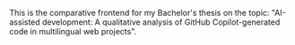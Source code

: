 This is the comparative frontend for my Bachelor's thesis on the topic: "AI-assisted development: A qualitative analysis of GitHub Copilot-generated code in multilingual web projects".
